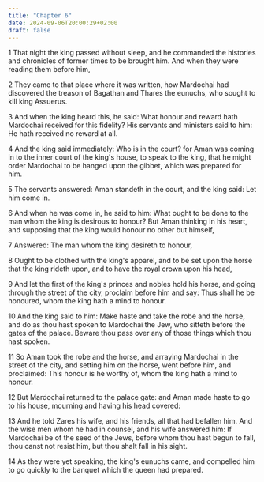 ```yaml
---
title: "Chapter 6"
date: 2024-09-06T20:00:29+02:00
draft: false
---
```



1 That night the king passed without sleep, and he commanded the histories and chronicles of former times to be brought him. And when they were reading them before him,

2 They came to that place where it was written, how Mardochai had discovered the treason of Bagathan and Thares the eunuchs, who sought to kill king Assuerus.

3 And when the king heard this, he said: What honour and reward hath Mardochai received for this fidelity? His servants and ministers said to him: He hath received no reward at all.

4 And the king said immediately: Who is in the court? for Aman was coming in to the inner court of the king's house, to speak to the king, that he might order Mardochai to be hanged upon the gibbet, which was prepared for him.

5 The servants answered: Aman standeth in the court, and the king said: Let him come in.

6 And when he was come in, he said to him: What ought to be done to the man whom the king is desirous to honour? But Aman thinking in his heart, and supposing that the king would honour no other but himself,

7 Answered: The man whom the king desireth to honour,

8 Ought to be clothed with the king's apparel, and to be set upon the horse that the king rideth upon, and to have the royal crown upon his head,

9 And let the first of the king's princes and nobles hold his horse, and going through the street of the city, proclaim before him and say: Thus shall he be honoured, whom the king hath a mind to honour.

10 And the king said to him: Make haste and take the robe and the horse, and do as thou hast spoken to Mardochai the Jew, who sitteth before the gates of the palace. Beware thou pass over any of those things which thou hast spoken.

11 So Aman took the robe and the horse, and arraying Mardochai in the street of the city, and setting him on the horse, went before him, and proclaimed: This honour is he worthy of, whom the king hath a mind to honour.

12 But Mardochai returned to the palace gate: and Aman made haste to go to his house, mourning and having his head covered:

13 And he told Zares his wife, and his friends, all that had befallen him. And the wise men whom he had in counsel, and his wife answered him: If Mardochai be of the seed of the Jews, before whom thou hast begun to fall, thou canst not resist him, but thou shalt fall in his sight.

14 As they were yet speaking, the king's eunuchs came, and compelled him to go quickly to the banquet which the queen had prepared.

